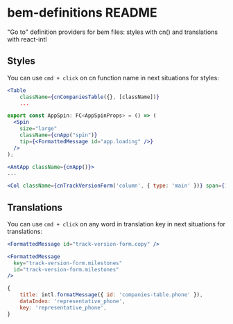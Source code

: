# bem-definitions README

"Go to" definition providers for bem files: styles with cn() and translations with react-intl

## Styles

You can use `cmd + click` on cn function name in next situations for styles:

```jsx
<Table
    className={cnCompaniesTable({}, [className])}
    ...
```

```jsx
export const AppSpin: FC<AppSpinProps> = () => (
  <Spin
    size="large"
    className={cnApp("spin")}
    tip={<FormattedMessage id="app.loading" />}
  />
);
```

```jsx
<AntApp className={cnApp()}>
...
```

```jsx
<Col className={cnTrackVersionForm('column', { type: 'main' })} span={16}>
```

## Translations

You can use `cmd + click` on any word in translation key in next situations for translations:

```jsx
<FormattedMessage id="track-version-form.copy" />
```

```jsx
<FormattedMessage
  key="track-version-form.milestones"
  id="track-version-form.milestones"
/>
```

```jsx
{
    title: intl.formatMessage({ id: 'companies-table.phone' }),
    dataIndex: 'representative_phone',
    key: 'representative_phone',
}
```
